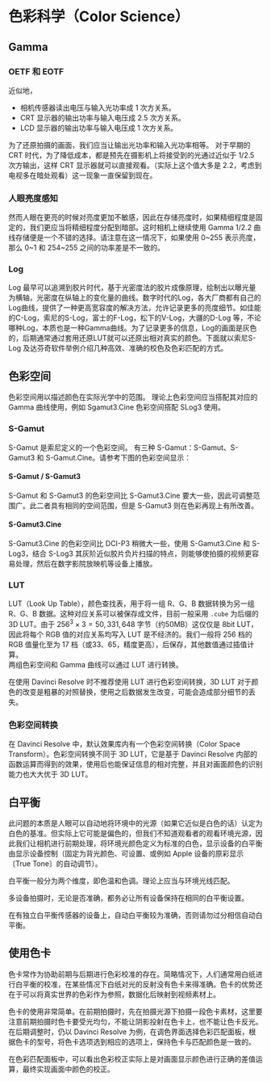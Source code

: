 # 色彩科学（Color Science）

## Gamma

### OETF 和 EOTF

近似地，

-   相机传感器读出电压与输入光功率成 1 次方关系。
-   CRT 显示器的输出功率与输入电压成 2.5 次方关系。
-   LCD 显示器的输出功率与输入电压成 1 次方关系。

为了还原拍摄的画面，我们应当让输出光功率和输入光功率相等。
对于早期的 CRT 时代，为了降低成本，都是预先在摄影机上将接受到的光通过近似于 1/2.5 次方输出，这样 CRT 显示器就可以直接观看。（实际上这个值大多是 2.2，考虑到电视多在暗处观看）这一现象一直保留到现在。

### 人眼亮度感知

然而人眼在更亮的时候对亮度更加不敏感，因此在存储亮度时，如果精细程度是固定的，我们更应当将精细程度分配到暗部。这时相机上继续使用 Gamma 1/2.2 曲线存储便是一个不错的选择。请注意在这一情况下，如果使用 0~255 表示亮度，那么 0~1 和 254~255 之间的功率差是不一致的。

### Log
Log 最早可以追溯到胶片时代，基于光密度法的胶片成像原理，绘制出以曝光量为横轴，光密度在纵轴上的变化量的曲线。数字时代的Log，各大厂商都有自己的Log曲线，提供了一种更高宽容度的解决方法，允许记录更多的亮度细节。如佳能的C-Log，索尼的S-Log，富士的F-Log，松下的V-Log，大疆的D-Log 等，不论哪种Log，本质也是一种Gamma曲线。为了记录更多的信息，Log的画面是灰色的，后期通常通过套用还原LUT就可以还原出相对真实的颜色。下面就以索尼S-Log 及达芬奇软件举例介绍几种高效、准确的校色及色彩匹配的方式。

## 色彩空间

色彩空间用以描述颜色在实际光学中的范围。
理论上色彩空间应当搭配其对应的 Gamma 曲线使用，例如 Sgamut3.Cine 色彩空间搭配 SLog3 使用。

### S-Gamut
S-Gamut 是索尼定义的一个色彩空间。
有三种 S-Gamut：S-Gamut、S-Gamut3 和 S-Gamut.Cine。请参考下图的色彩空间显示：

#### S-Gamut / S-Gamut3
S-Gamut 和 S-Gamut3 的色彩空间比 S-Gamut3.Cine 要大一些，因此可调整范围广。此二者具有相同的空间范围，但是 S-Gamut3 则在色彩再现上有所改善。
#### S-Gamut3.Cine
S-Gamut3.Cine 的色彩空间比 DCI-P3 稍微大一些，使用 S-Gamut3.Cine 和 S-Log3，结合 S-Log3 其灰阶近似胶片负片扫描的特点，则能够使拍摄的视频更容易处理，然后在数字影院放映机等设备上播放。 

### LUT

LUT（Look Up Table），颜色查找表，用于将一组 R、G、B 数据转换为另一组 R、G、B 数据。这种对应关系可以被保存成文件，目前一般采用 `.cube` 为后缀的 3D LUT。由于 $256^3\times 3=50,331,648$ 字节（约50MB）这仅仅是 8bit LUT，因此将每个 RGB 值的对应关系均写入 LUT 是不经济的。我们一般将 256 档的 RGB 值量化至为 17 档（或33、65，精度更高），后保存，其他数值通过插值计算。  
两组色彩空间和 Gamma 曲线可以通过 LUT 进行转换。  

在使用 Davinci Resolve 时不推荐使用 LUT 进行色彩空间转换，3D LUT 对于颜色的改变是粗暴的对照替换，使用之后数据发生改变，可能会造成部分细节的丢失。

### 色彩空间转换

在 Davinci Resolve 中，默认效果库内有一个色彩空间转换（Color Space Transform）。色彩空间转换不同于 3D LUT，它是基于 Davinci Resolve 内部的函数运算而得到的效果，使用后也能保证信息的相对完整，并且对画面颜色的识别能力也大大优于 3D LUT。

## 白平衡

此问题的本质是人眼可以自动地将环境中的光源（如果它近似是白色的话）认定为白色的基准。但实际上它可能是偏色的，但我们不知道观看者的观看环境光源，因此我们让相机进行前期处理，将环境光颜色定义为标准的白色，显示设备的白平衡由显示设备控制（固定为背光颜色、可设置、或例如 Apple 设备的原彩显示〔True Tone〕的自动调节）。

白平衡一般分为两个维度，即色温和色调。理论上应当与环境光线匹配。  

多设备拍摄时，无论是否准确，都务必让所有设备保持在相同的白平衡设置。  

在有独立白平衡传感器的设备上，自动白平衡较为准确，否则请勿过分相信自动白平衡。

## 使用色卡

色卡常作为协助前期与后期进行色彩校准的存在。简略情况下，人们通常用白纸进行白平衡的校准，在某些情况下白纸对光的反射没有色卡来得准确。色卡的优势还在于可以将真实世界的色彩作为参照，数据化后映射到视频素材上。

色卡的使用非常简单。在前期拍摄时，先在拍摄光源下拍摄一段色卡素材，这里要注意前期拍摄时色卡要受光均匀，不能让阴影投射在色卡上，也不能让色卡反光。在后期调整时，仍以 Davinci Resolve 为例，在调色界面选择色彩匹配面板，根据色卡的型号，将色卡选项选到相应的选项上，保持色卡与匹配颜色是一致的。

在色彩匹配面板中，可以看出色彩校正实际上是对画面显示颜色进行正确的差值运算，最终实现画面中颜色的校正。
